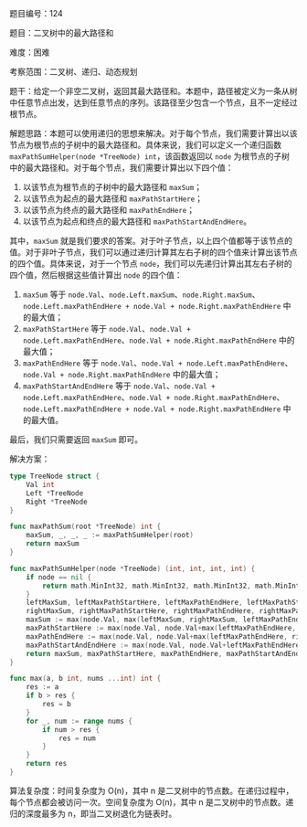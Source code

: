 题目编号：124

题目：二叉树中的最大路径和

难度：困难

考察范围：二叉树、递归、动态规划

题干：给定一个非空二叉树，返回其最大路径和。本题中，路径被定义为一条从树中任意节点出发，达到任意节点的序列。该路径至少包含一个节点，且不一定经过根节点。

解题思路：本题可以使用递归的思想来解决。对于每个节点，我们需要计算出以该节点为根节点的子树中的最大路径和。具体来说，我们可以定义一个递归函数 `maxPathSumHelper(node *TreeNode) int`，该函数返回以 `node` 为根节点的子树中的最大路径和。对于每个节点，我们需要计算出以下四个值：

1. 以该节点为根节点的子树中的最大路径和 `maxSum`；
2. 以该节点为起点的最大路径和 `maxPathStartHere`；
3. 以该节点为终点的最大路径和 `maxPathEndHere`；
4. 以该节点为起点和终点的最大路径和 `maxPathStartAndEndHere`。

其中，`maxSum` 就是我们要求的答案。对于叶子节点，以上四个值都等于该节点的值。对于非叶子节点，我们可以通过递归计算其左右子树的四个值来计算出该节点的四个值。具体来说，对于一个节点 `node`，我们可以先递归计算出其左右子树的四个值，然后根据这些值计算出 `node` 的四个值：

1. `maxSum` 等于 `node.Val`、`node.Left.maxSum`、`node.Right.maxSum`、`node.Left.maxPathEndHere + node.Val + node.Right.maxPathEndHere` 中的最大值；
2. `maxPathStartHere` 等于 `node.Val`、`node.Val + node.Left.maxPathEndHere`、`node.Val + node.Right.maxPathEndHere` 中的最大值；
3. `maxPathEndHere` 等于 `node.Val`、`node.Val + node.Left.maxPathEndHere`、`node.Val + node.Right.maxPathEndHere` 中的最大值；
4. `maxPathStartAndEndHere` 等于 `node.Val`、`node.Val + node.Left.maxPathEndHere`、`node.Val + node.Right.maxPathEndHere`、`node.Left.maxPathEndHere + node.Val + node.Right.maxPathEndHere` 中的最大值。

最后，我们只需要返回 `maxSum` 即可。

解决方案：

```go
type TreeNode struct {
    Val int
    Left *TreeNode
    Right *TreeNode
}

func maxPathSum(root *TreeNode) int {
    maxSum, _, _, _ := maxPathSumHelper(root)
    return maxSum
}

func maxPathSumHelper(node *TreeNode) (int, int, int, int) {
    if node == nil {
        return math.MinInt32, math.MinInt32, math.MinInt32, math.MinInt32
    }
    leftMaxSum, leftMaxPathStartHere, leftMaxPathEndHere, leftMaxPathStartAndEndHere := maxPathSumHelper(node.Left)
    rightMaxSum, rightMaxPathStartHere, rightMaxPathEndHere, rightMaxPathStartAndEndHere := maxPathSumHelper(node.Right)
    maxSum := max(node.Val, max(leftMaxSum, rightMaxSum, leftMaxPathEndHere+node.Val+rightMaxPathEndHere))
    maxPathStartHere := max(node.Val, node.Val+max(leftMaxPathEndHere, rightMaxPathEndHere))
    maxPathEndHere := max(node.Val, node.Val+max(leftMaxPathEndHere, rightMaxPathEndHere))
    maxPathStartAndEndHere := max(node.Val, node.Val+leftMaxPathEndHere, node.Val+rightMaxPathEndHere, leftMaxPathEndHere+node.Val+rightMaxPathEndHere)
    return maxSum, maxPathStartHere, maxPathEndHere, maxPathStartAndEndHere
}

func max(a, b int, nums ...int) int {
    res := a
    if b > res {
        res = b
    }
    for _, num := range nums {
        if num > res {
            res = num
        }
    }
    return res
}
```

算法复杂度：时间复杂度为 O(n)，其中 n 是二叉树中的节点数。在递归过程中，每个节点都会被访问一次。空间复杂度为 O(n)，其中 n 是二叉树中的节点数。递归的深度最多为 n，即当二叉树退化为链表时。